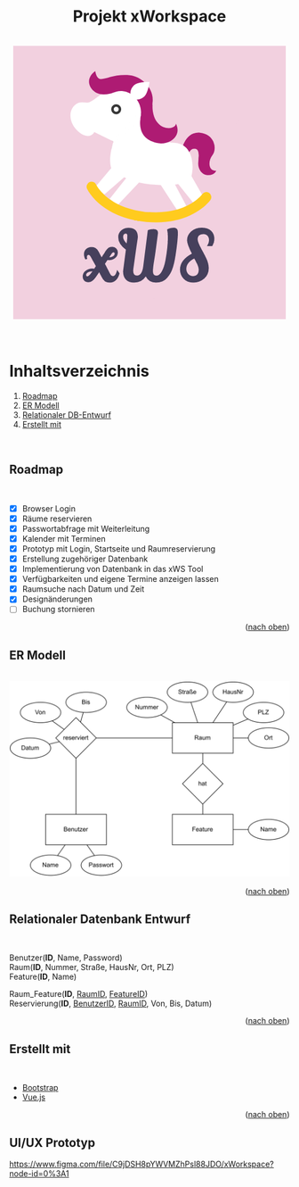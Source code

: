 <!-- PROJECT LOGO -->

<div id="top" align="center">
<h1 align="center">Projekt xWorkspace</h3>
<br />
    <img src="media/xWS_Logo.png" alt="Logo">
  </a>
<br />
<br />
</div>

<br />

<!-- Inhaltsverzeichnis -->

# Inhaltsverzeichnis
1. [Roadmap](#roadmap)
2. [ER Modell](#er-modell)
3. [Relationaler DB-Entwurf](#relationaler-datenbank-entwurf)
4. [Erstellt mit](#erstellt-mit)

<br />

<!-- Content -->

## Roadmap

<br />

- [x] Browser Login
- [x] Räume reservieren
- [x] Passwortabfrage mit Weiterleitung
- [x] Kalender mit Terminen
- [x] Prototyp mit Login, Startseite und Raumreservierung
- [x] Erstellung zugehöriger Datenbank
- [x] Implementierung von Datenbank in das xWS Tool
- [x] Verfügbarkeiten und eigene Termine anzeigen lassen
- [x] Raumsuche nach Datum und Zeit
- [x] Designänderungen
- [ ] Buchung stornieren
    
<p align="right">(<a href="#top">nach oben</a>)</p>

## ER Modell

<br />

<div align="center">
    <img src="media/ER-Modell.svg" alt="ER Model">
</div>
<p align="right">(<a href="#top">nach oben</a>)</p>

## Relationaler Datenbank Entwurf

<br />

Benutzer(**ID**, Name, Password)<br>
Raum(**ID**, Nummer, Straße, HausNr, Ort, PLZ)<br>
Feature(**ID**, Name)

Raum_Feature(**ID**, <ins>RaumID</ins>, <ins>FeatureID</ins>)<br>
Reservierung(**ID**, <ins>BenutzerID</ins>, <ins>RaumID</ins>, Von, Bis, Datum)

<p align="right">(<a href="#top">nach oben</a>)</p>

## Erstellt mit

<br />

- [Bootstrap](https://getbootstrap.com)
- [Vue.js](https://vuejs.org/)

<p align="right">(<a href="#top">nach oben</a>)</p>

## UI/UX Prototyp

https://www.figma.com/file/C9jDSH8pYWVMZhPsl88JDO/xWorkspace?node-id=0%3A1